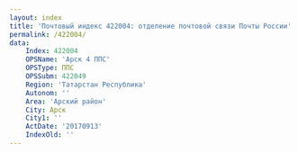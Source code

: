 ```yaml
---
layout: index
title: 'Почтовый индекс 422004: отделение почтовой связи Почты России'
permalink: /422004/
data:
    Index: 422004
    OPSName: 'Арск 4 ППС'
    OPSType: ППС
    OPSSubm: 422049
    Region: 'Татарстан Республика'
    Autonom: ''
    Area: 'Арский район'
    City: Арск
    City1: ''
    ActDate: '20170913'
    IndexOld: ''
---
```


